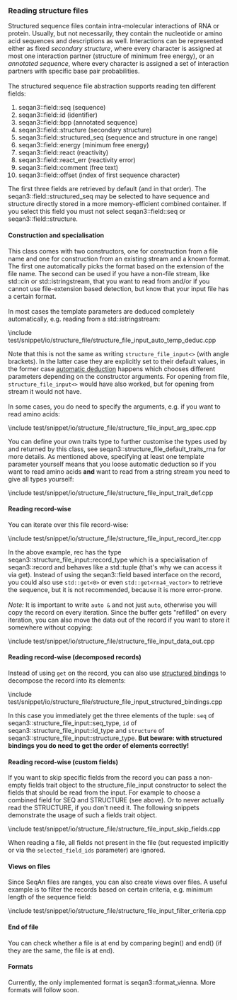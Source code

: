 ### Reading structure files

Structured sequence files contain intra-molecular interactions of RNA or protein. Usually, but not necessarily, they
contain the nucleotide or amino acid sequences and descriptions as well. Interactions can be represented
either as fixed _secondary structure_, where every character is assigned at most one interaction partner
(structure of minimum free energy), or an _annotated sequence_, where every character is assigned a set
of interaction partners with specific base pair probabilities.
<br><br>
The structured sequence file abstraction supports reading ten different fields:

1. seqan3::field::seq (sequence)
2. seqan3::field::id (identifier)
3. seqan3::field::bpp (annotated sequence)
4. seqan3::field::structure (secondary structure)
5. seqan3::field::structured_seq (sequence and structure in one range)
6. seqan3::field::energy (minimum free energy)
7. seqan3::field::react (reactivity)
8. seqan3::field::react_err (reactivity error)
9. seqan3::field::comment (free text)
10. seqan3::field::offset (index of first sequence character)

The first three fields are retrieved by default (and in that order). The seqan3::field::structured_seq may be
selected to have sequence and structure directly stored in a more memory-efficient combined container.
If you select this field you must not select seqan3::field::seq or seqan3::field::structure.

#### Construction and specialisation

This class comes with two constructors, one for construction from a file name and one for construction from
an existing stream and a known format. The first one automatically picks the format based on the extension
of the file name. The second can be used if you have a non-file stream, like std::cin or std::istringstream,
that you want to read from and/or if you cannot use file-extension based detection, but know that your input
file has a certain format.
<br><br>
In most cases the template parameters are deduced completely automatically, e.g. reading from a std::istringstream:

\include test/snippet/io/structure_file/structure_file_input_auto_temp_deduc.cpp

Note that this is not the same as writing `structure_file_input<>` (with angle brackets). In the latter case they are
explicitly set to their default values, in the former case
[automatic deduction](https://en.cppreference.com/w/cpp/language/class_template_argument_deduction) happens which
chooses different parameters depending on the constructor arguments. For opening from file, `structure_file_input<>`
would have also worked, but for opening from stream it would not have.
<br><br>
In some cases, you do need to specify the arguments, e.g. if you want to read amino acids:

\include test/snippet/io/structure_file/structure_file_input_arg_spec.cpp

You can define your own traits type to further customise the types used by and returned by this class, see
seqan3::structure_file_default_traits_rna for more details. As mentioned above, specifying at least one
template parameter yourself means that you loose automatic deduction so if you want to read amino acids **and**
want to read from a string stream you need to give all types yourself:

\include test/snippet/io/structure_file/structure_file_input_trait_def.cpp

#### Reading record-wise

You can iterate over this file record-wise:

\include test/snippet/io/structure_file/structure_file_input_record_iter.cpp

In the above example, rec has the type seqan3::structure_file_input::record_type which is a specialisation of
seqan3::record and behaves like a std::tuple (that's why we can access it via get). Instead of using the seqan3::field
based interface on the record, you could also use `std::get<0>` or even `std::get<rna4_vector>` to retrieve the
sequence, but it is not recommended, because it is more error-prone.
<br><br>
*Note:* It is important to write `auto &` and not just `auto`, otherwise you will copy the record on every iteration.
Since the buffer gets "refilled" on every iteration, you can also move the data out of the record if you want
to store it somewhere without copying:

\include test/snippet/io/structure_file/structure_file_input_data_out.cpp

#### Reading record-wise (decomposed records)

Instead of using `get` on the record, you can also use
[structured bindings](https://en.cppreference.com/w/cpp/language/structured_binding)
to decompose the record into its elements:

\include test/snippet/io/structure_file/structure_file_input_structured_bindings.cpp

In this case you immediately get the three elements of the tuple: `seq` of seqan3::structure_file_input::seq_type,
`id` of seqan3::structure_file_input::id_type and `structure` of seqan3::structure_file_input::structure_type.
**But beware: with structured bindings you do need to get the order of elements correctly!**

#### Reading record-wise (custom fields)

If you want to skip specific fields from the record you can pass a non-empty fields trait object to the
structure_file_input constructor to select the fields that should be read from the input. For example to choose a
combined field for SEQ and STRUCTURE (see above). Or to never actually read the STRUCTURE, if you don't need it.
The following snippets demonstrate the usage of such a fields trait object.

\include test/snippet/io/structure_file/structure_file_input_skip_fields.cpp

When reading a file, all fields not present in the file (but requested implicitly or via the `selected_field_ids`
parameter) are ignored.

#### Views on files

Since SeqAn files are ranges, you can also create views over files. A useful example is to filter the records
based on certain criteria, e.g. minimum length of the sequence field:

\include test/snippet/io/structure_file/structure_file_input_filter_criteria.cpp

#### End of file

You can check whether a file is at end by comparing begin() and end() (if they are the same, the file is at end).

#### Formats

Currently, the only implemented format is seqan3::format_vienna. More formats will follow soon.
